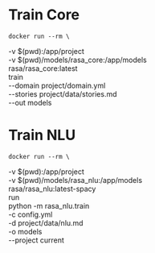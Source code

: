 # Train Core

    docker run --rm \
  -v $(pwd):/app/project \
  -v $(pwd)/models/rasa_core:/app/models \
  rasa/rasa_core:latest \
  train \
    --domain project/domain.yml \
    --stories project/data/stories.md \
    --out models

# Train NLU

    docker run --rm \
  -v $(pwd):/app/project \
  -v $(pwd)/models/rasa_nlu:/app/models \
  rasa/rasa_nlu:latest-spacy \
  run \
    python -m rasa_nlu.train \
    -c config.yml \
    -d project/data/nlu.md \
    -o models \
    --project current